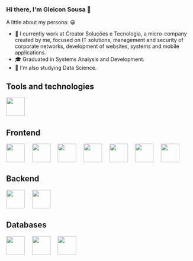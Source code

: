 ### Hi there, I'm Gleicon Sousa 👋

A little about my persona: 😀

- :dart:  I currently work at Creator Soluções e Tecnologia, a micro-company created by me, focused on IT solutions, management and security of corporate networks, development of websites, systems and mobile applications.
- :mortar_board: Graduated in Systems Analysis and Development.
- :green_book: I'm also studying Data Science.

## Tools and technologies
<img src="https://cdn.jsdelivr.net/gh/devicons/devicon/icons/javascript/javascript-original.svg" width="50" height="50" />&nbsp;&nbsp;&nbsp;
## Frontend
<img src="https://cdn.jsdelivr.net/gh/devicons/devicon/icons/html5/html5-original.svg" width="50" height="50" /> &nbsp;&nbsp;&nbsp; <img src="https://cdn.jsdelivr.net/gh/devicons/devicon/icons/css3/css3-original.svg" width="50" height="50" /> &nbsp;&nbsp;&nbsp; <img src="https://cdn.jsdelivr.net/gh/devicons/devicon/icons/sass/sass-original.svg" width="50" height="50" /> &nbsp;&nbsp;&nbsp; <img src="https://cdn.jsdelivr.net/gh/devicons/devicon/icons/bootstrap/bootstrap-original.svg" width="50" height="50" /> &nbsp;&nbsp;&nbsp;
<img src="https://cdn.jsdelivr.net/gh/devicons/devicon/icons/react/react-original.svg" width="50" height="50" /> &nbsp;&nbsp;&nbsp;
<img src="https://cdn.jsdelivr.net/gh/devicons/devicon/icons/angularjs/angularjs-plain.svg" width="50" height="50"/> &nbsp;&nbsp;&nbsp;
<img src="https://cdn.jsdelivr.net/gh/devicons/devicon/icons/nextjs/nextjs-original-wordmark.svg" width="50" height="50"/>

## Backend
<img src="https://cdn.jsdelivr.net/gh/devicons/devicon/icons/typescript/typescript-plain.svg" width="50" height="50" /> &nbsp;&nbsp;&nbsp;
<img src="https://cdn.jsdelivr.net/gh/devicons/devicon/icons/nodejs/nodejs-original-wordmark.svg" width="50" height="50"/> &nbsp;&nbsp;&nbsp;

## Databases
<img src="https://cdn.jsdelivr.net/gh/devicons/devicon/icons/postgresql/postgresql-plain-wordmark.svg" width="50" height="50"/> &nbsp;&nbsp;&nbsp;
<img src="https://cdn.jsdelivr.net/gh/devicons/devicon/icons/mongodb/mongodb-plain-wordmark.svg" height="50"/> &nbsp;&nbsp;&nbsp;
<img src="https://cdn.jsdelivr.net/gh/devicons/devicon@latest/icons/mysql/mysql-original.svg" height="50"/> &nbsp;&nbsp;&nbsp;
